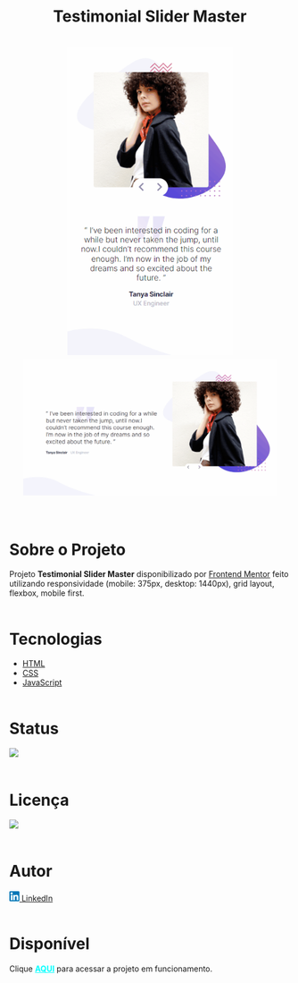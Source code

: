 <h1 align="center"><strong>Testimonial Slider Master</strong><h1>


<div align="center">
    <img src="./images/mobile.gif" alt="Celular imagem" height="550px">
    <img src="./images/desktop.gif" alt="Computador imagem" width="90%">
</div> <br>

# **Sobre o Projeto**
Projeto <strong>Testimonial Slider Master</strong> disponibilizado por [Frontend Mentor](https://www.frontendmentor.io/home) feito utilizando responsividade (mobile: 375px, desktop: 1440px), grid layout, flexbox, mobile first. <br><br>
  

# **Tecnologias**
* [HTML](https://developer.mozilla.org/pt-BR/docs/Web/HTML) 
* [CSS](https://developer.mozilla.org/pt-BR/docs/Web/CSS)
* [JavaScript](https://developer.mozilla.org/pt-BR/docs/Web/JavaScript)<br><br>

# **Status**

<img src="https://img.shields.io/badge/Finalizado-green"></img><br><br>

# **Licença**
 <img src="https://img.shields.io/badge/MIT Licence-purple"></img><br><br>

# **Autor**
<a href="https://www.linkedin.com/in/pedrohalves/">
    <img src="./images/logolinkedin.png" width="18px"></img>
LinkedIn</a><br><br>

# **Disponível**
Clique <a href="https://pedrohenriquealvesfernandes.github.io/interactive-card/" style="color: cyan" target="_blank"><strong>AQUI</strong></a> para acessar a projeto em funcionamento.